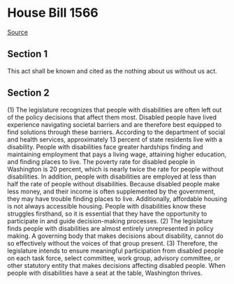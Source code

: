 # House Bill 1566

[Source](http://lawfilesext.leg.wa.gov/biennium/2021-22/Xml/Bills/House%20Bills/1566.xml)
## Section 1
This act shall be known and cited as the nothing about us without us act.

## Section 2
(1) The legislature recognizes that people with disabilities are often left out of the policy decisions that affect them most. Disabled people have lived experience navigating societal barriers and are therefore best equipped to find solutions through these barriers. According to the department of social and health services, approximately 13 percent of state residents live with a disability. People with disabilities face greater hardships finding and maintaining employment that pays a living wage, attaining higher education, and finding places to live. The poverty rate for disabled people in Washington is 20 percent, which is nearly twice the rate for people without disabilities. In addition, people with disabilities are employed at less than half the rate of people without disabilities. Because disabled people make less money, and their income is often supplemented by the government, they may have trouble finding places to live. Additionally, affordable housing is not always accessible housing. People with disabilities know these struggles firsthand, so it is essential that they have the opportunity to participate in and guide decision-making processes.
(2) The legislature finds people with disabilities are almost entirely unrepresented in policy making. A governing body that makes decisions about disability, cannot do so effectively without the voices of that group present.
(3) Therefore, the legislature intends to ensure meaningful participation from disabled people on each task force, select committee, work group, advisory committee, or other statutory entity that makes decisions affecting disabled people. When people with disabilities have a seat at the table, Washington thrives.

